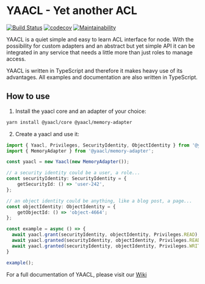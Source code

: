 # YAACL - Yet another ACL

[![Build Status](https://travis-ci.org/jeanfortheweb/yaacl.svg?branch=master)](https://travis-ci.org/jeanfortheweb/yaacl)
[![codecov](https://codecov.io/gh/jeanfortheweb/yaacl/branch/master/graph/badge.svg)](https://codecov.io/gh/jeanfortheweb/yaacl)
[![Maintainability](https://api.codeclimate.com/v1/badges/ad51f3d8bbfa8ae53026/maintainability)](https://codeclimate.com/github/jeanfortheweb/yaacl/maintainability)

YAACL is a quiet simple and easy to learn ACL interface for node. With the possibility for custom adapters and an abstract but yet simple API it can be integrated in any service that needs a little more than just roles to manage access.

YAACL is written in TypeScript and therefore it makes heavy use of its advantages. All examples and documentation are also written in TypeScript.

## How to use

1. Install the yaacl core and an adapter of your choice:

```sh
yarn install @yaacl/core @yaacl/memory-adapter
```

2. Create a yaacl and use it:

```ts
import { Yaacl, Privileges, SecurityIdentity, ObjectIdentity } from '@yaacl/core';
import { MemoryAdapter } from '@yaacl/memory-adapter';

const yaacl = new Yaacl(new MemoryAdapter());

// a security identity could be a user, a role...
const securityIdentity: SecurityIdentity = {
	getSecurityId: () => 'user-242',
};

// an object identity could be anything, like a blog post, a page...
const objectIdentity: ObjectIdentity = {
	getObjectId: () => 'object-4664';
};

const example = async () => {
  await yaacl.grant(securityIdentity, objectIdentity, Privileges.READ);
  await yaacl.granted(securityIdentity, objectIdentity, Privileges.READ); // true
  await yaacl.granted(securityIdentity, objectIdentity, Privileges.WRITE) // false
}

example();
```

For a full documentation of YAACL, please visit our [Wiki](https://github.com/jeanfortheweb/yaacl/wiki)

